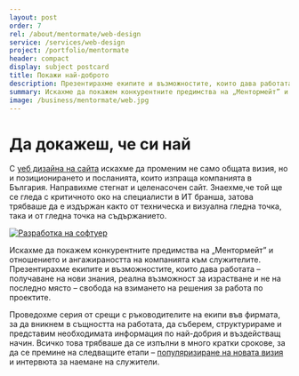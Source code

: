 ```yaml
---
layout: post
order: 7
rel: /about/mentormate/web-design
service: /services/web-design
project: /portfolio/mentormate
header: compact
display: subject postcard
title: Покажи най-доброто
description: Презентирахме екипите и възможностите, които дава работата – знания, възможност за израстване и свобода на взимането на решения.
summary: Искахме да покажем конкурентните предимства на „Ментормейт” и отношението и ангажираността на компанията към служителите. Презентирахме екипите и възможностите, които дава работата – получаване на нови знания, реална възможност за израстване и не на последно място – свобода на взимането на решения за работа по проектите.  
image: /business/mentormate/web.jpg
---
```

# Да докажеш, че си най
С [уеб дизайна на сайта](./../../маркетинг/уеб-дизайн.html) искахме да променим не само общата визия, но и позиционирането и посланията, които изпраща компанията в България. Направихме стегнат и целенасочен сайт. Знаехме,че той ще се гледа с критичното око на специалисти в ИТ бранша, затова трябваше да е издържан както от техническа и визуална гледна точка, така и от гледна точка на съдържанието.

[![Разработка на софтуер](/business/mentormate/web.jpg)](http://mentormate.bg/)

Искахме да покажем конкурентните предимства на „Ментормейт” и отношението и ангажираността на компанията към служителите. Презентирахме екипите и възможностите, които дава работата – получаване на нови знания, реална възможност за израстване и не на последно място – свобода на взимането на решения за работа по проектите. 

Проведохме серия от срещи с ръководителите на екипи във фирмата, за да вникнем в същността на работата, да съберем, структурираме и представим необходимата информация по най-добрия и въздействащ начин. Всичко това трябваше да се изпълни в много кратки срокове, за да се премине на следващите етапи – [популяризиране на новата визия](./../../маркетинг/онлайн-реклама.html) и интервюта за наемане на служители.